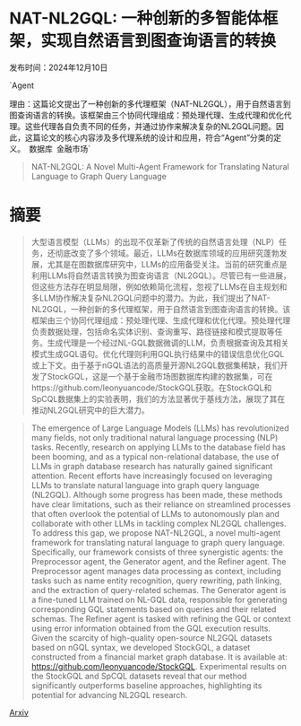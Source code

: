# NAT-NL2GQL: 一种创新的多智能体框架，实现自然语言到图查询语言的转换

发布时间：2024年12月10日

`Agent

理由：这篇论文提出了一种创新的多代理框架（NAT-NL2GQL），用于自然语言到图查询语言的转换。该框架由三个协同代理组成：预处理代理、生成代理和优化代理。这些代理各自负责不同的任务，并通过协作来解决复杂的NL2GQL问题。因此，这篇论文的核心内容涉及多代理系统的设计和应用，符合“Agent”分类的定义。` `数据库` `金融市场`

> NAT-NL2GQL: A Novel Multi-Agent Framework for Translating Natural Language to Graph Query Language

# 摘要

> 大型语言模型（LLMs）的出现不仅革新了传统的自然语言处理（NLP）任务，还彻底改变了多个领域。最近，LLMs在数据库领域的应用研究蓬勃发展，尤其是在图数据库研究中，LLMs的应用备受关注。当前的研究重点是利用LLMs将自然语言转换为图查询语言（NL2GQL）。尽管已有一些进展，但这些方法存在明显局限，例如依赖简化流程，忽视了LLMs在自主规划和多LLM协作解决复杂NL2GQL问题中的潜力。为此，我们提出了NAT-NL2GQL，一种创新的多代理框架，用于自然语言到图查询语言的转换。该框架由三个协同代理组成：预处理代理、生成代理和优化代理。预处理代理负责数据处理，包括命名实体识别、查询重写、路径链接和模式提取等任务。生成代理是一个经过NL-GQL数据微调的LLM，负责根据查询及其相关模式生成GQL语句。优化代理则利用GQL执行结果中的错误信息优化GQL或上下文。由于基于nGQL语法的高质量开源NL2GQL数据集稀缺，我们开发了StockGQL，这是一个基于金融市场图数据库构建的数据集，可在https://github.com/leonyuancode/StockGQL获取。在StockGQL和SpCQL数据集上的实验表明，我们的方法显著优于基线方法，展现了其在推动NL2GQL研究中的巨大潜力。

> The emergence of Large Language Models (LLMs) has revolutionized many fields, not only traditional natural language processing (NLP) tasks. Recently, research on applying LLMs to the database field has been booming, and as a typical non-relational database, the use of LLMs in graph database research has naturally gained significant attention. Recent efforts have increasingly focused on leveraging LLMs to translate natural language into graph query language (NL2GQL). Although some progress has been made, these methods have clear limitations, such as their reliance on streamlined processes that often overlook the potential of LLMs to autonomously plan and collaborate with other LLMs in tackling complex NL2GQL challenges. To address this gap, we propose NAT-NL2GQL, a novel multi-agent framework for translating natural language to graph query language. Specifically, our framework consists of three synergistic agents: the Preprocessor agent, the Generator agent, and the Refiner agent. The Preprocessor agent manages data processing as context, including tasks such as name entity recognition, query rewriting, path linking, and the extraction of query-related schemas. The Generator agent is a fine-tuned LLM trained on NL-GQL data, responsible for generating corresponding GQL statements based on queries and their related schemas. The Refiner agent is tasked with refining the GQL or context using error information obtained from the GQL execution results. Given the scarcity of high-quality open-source NL2GQL datasets based on nGQL syntax, we developed StockGQL, a dataset constructed from a financial market graph database. It is available at: https://github.com/leonyuancode/StockGQL. Experimental results on the StockGQL and SpCQL datasets reveal that our method significantly outperforms baseline approaches, highlighting its potential for advancing NL2GQL research.

[Arxiv](https://arxiv.org/abs/2412.10434)